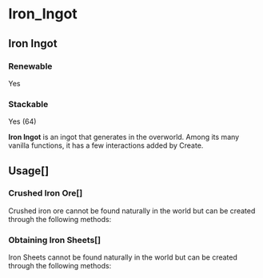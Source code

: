 # Iron_Ingot

## Iron Ingot

### Renewable

Yes

### Stackable

Yes (64)

**Iron Ingot** is an ingot that generates in the overworld. Among its many vanilla functions, it has a few interactions added by Create.

## Usage[]

### Crushed Iron Ore[]

Crushed iron ore cannot be found naturally in the world but can be created through the following methods:

### Obtaining Iron Sheets[]

Iron Sheets cannot be found naturally in the world but can be created through the following methods:
